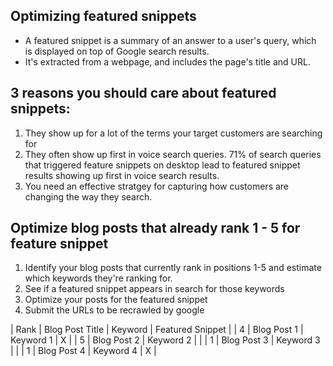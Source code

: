## Optimizing featured snippets
- A featured snippet is a summary of an answer to a user's query, which is displayed on top of Google search results. 
- It's extracted from a webpage, and includes the page's title and URL.

## 3 reasons you should care about featured snippets:
1. They show up for a lot of the terms your target customers are searching for
2. They often show up first in voice search queries. 71% of search queries that triggered feature snippets on desktop lead to featured snippet results showing up first in voice search results. 
3. You need an effective stratgey for capturing how customers are changing the way they search. 

## Optimize blog posts that already rank 1 - 5 for feature snippet
1. Identify your blog posts that currently rank in positions 1-5 and estimate which keywords they're ranking for.
2. See if a featured snippet appears in search for those keywords
3. Optimize your posts for the featured snippet
4. Submit the URLs to be recrawled by google 

| Rank | Blog Post Title | Keyword   | Featured Snippet |
| 4    | Blog Post 1     | Keyword 1 |         X        |
| 5    | Blog Post 2     | Keyword 2 |                  |
| 1    | Blog Post 3     | Keyword 3 |                  |
| 1    | Blog Post 4     | Keyword 4 |         X        |



